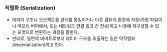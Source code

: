 ### 직렬화 (Serialization)
- 데이터 구조나 오브젝트를 상태를 동일하거나 다른 컴퓨터 환경에 저장(가령 파일이나 메모리 버퍼에서, 또는 네트워크 연결 링크 간 전송)하고 나중에 재구성할 수 있는 포맷으로 변환하는 과정을 말한다.
- 반대로, 일련의 바이트로부터 데이터 구조를 추출하는 일은 역직렬화(deserialization)라고 한다.